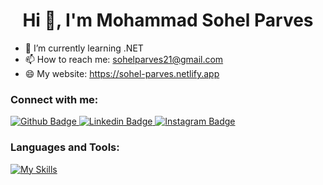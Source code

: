  <h1 align="center">Hi 👋, I'm Mohammad Sohel Parves</h1>

- 🔭 I’m currently learning .NET
- 📫 How to reach me: sohelparves21@gmail.com
- 😄 My website: https://sohel-parves.netlify.app
  
### Connect with me:
<div id="badges">
  <a href="https://github.com/SohelPerves">
    <img src="https://img.shields.io/badge/Github-white?style=for-the-badge&logo=Github&logoColor=black" alt="Github Badge"/>
  </a>
  <a href="https://www.linkedin.com/in/sohel-parves-2516911a5/">
    <img src="https://img.shields.io/badge/LinkedIn-0077B5?style=for-the-badge&logo=linkedin&logoColor=white" alt="Linkedin Badge"/>
  </a>
  <a href="https://www.instagram.com/s_p_shagor">
    <img src="https://img.shields.io/badge/Instagram-purple?style=for-the-badge&logo=instagram&logoColor=white" alt="Instagram Badge"/>
  </a>
   
</div>

### Languages and Tools:
[![My Skills](https://skillicons.dev/icons?i=cs,dotnet,py,js,html,css,react,mysql,github,vscode,&perline=5)](https://skillicons.dev)
